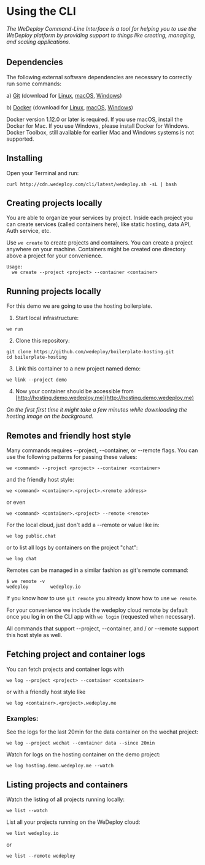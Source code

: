 # Using the CLI

###### The WeDeploy Command-Line Interface is a tool for helping you to use the WeDeploy platform by providing support to things like creating, managing, and scaling applications.

<!-- <article id="1-dependencies"> -->

## Dependencies

The following external software dependencies are necessary to correctly run some commands:

a) [Git](https://git-scm.com/) (download for [Linux](https://git-scm.com/download/linux), [macOS](https://git-scm.com/download/mac), [Windows](https://git-scm.com/download/win))

b) [Docker](https://www.docker.com/) (download for [Linux](https://docs.docker.com/engine/installation/linux/), [macOS](https://download.docker.com/mac/stable/Docker.dmg), [Windows](https://download.docker.com/win/stable/InstallDocker.msi))

Docker version 1.12.0 or later is required. If you use macOS, install the Docker for Mac. If you use Windows, please install Docker for Windows. Docker Toolbox, still available for earlier Mac and Windows systems is not supported.

<!-- </article> -->


<!-- <article id="2-installing"> -->

## Installing

Open your Terminal and run:

```text
curl http://cdn.wedeploy.com/cli/latest/wedeploy.sh -sL | bash
```

<!-- </article> -->


<!-- <article id="3-creating-projects"> -->

## Creating projects locally

You are able to organize your services by project. Inside each project you can create services (called containers here), like static hosting, data API, Auth service, etc.

Use `we create` to create projects and containers. You can create a project anywhere on your machine. Containers might be created one directory above a project for your convenience.

```text
Usage:
  we create --project <project> --container <container>
```

<!-- </article> -->

<!-- <article id="4-running-projects-locally"> -->

## Running projects locally

For this demo we are going to use the hosting boilerplate.

1. Start local infrastructure:

  ```text
we run
  ```

2. Clone this repository:

  ```text
git clone https://github.com/wedeploy/boilerplate-hosting.git
cd boilerplate-hosting
  ```

3. Link this container to a new project named demo:

  ```text
we link --project demo
  ```

4. Now your container should be accessible from [http://hosting.demo.wedeploy.me](http://hosting.demo.wedeploy.me)

*On the first first time it might take a few minutes while downloading the hosting image on the background.*

<!-- </article> -->


<!-- <article id=“5-login-and-remotes”> -->

## Remotes and friendly host style
Many commands requires --project, --container, or --remote flags. You can use the following patterns for passing these values:

```text
we <command> --project <project> --container <container>
```

and the friendly host style:

```text
we <command> <container>.<project>.<remote address>
```

or even

```text
we <command> <container>.<project> --remote <remote>
```

For the local cloud, just don't add a --remote or <remote address> value like in:

```text
we log public.chat
```

or to list all logs by containers on the project "chat":

```text
we log chat
```

Remotes can be managed in a similar fashion as git's remote command:

```text
$ we remote -v
wedeploy       	wedeploy.io
```

If you know how to use `git remote` you already know how to use `we remote`.

For your convenience we include the wedeploy cloud remote by default once you log in on the CLI app with `we login` (requested when necessary).

All commands that support --project, --container, and / or --remote support this host style as well.

<!-- </article> -->


<!-- <article id=“6-fetching-logs"> -->

## Fetching project and container logs

You can fetch projects and container logs with

```text
we log --project <project> --container <container>
```

or with a friendly host style like

```text
we log <container>.<project>.wedeploy.me
```

### Examples:

See the logs for the last 20min for the data container on the wechat project:

```text
we log --project wechat --container data --since 20min
```

Watch for logs on the hosting container on the demo project:
```text
we log hosting.demo.wedeploy.me --watch
```

<!-- </article> -->

<!-- <article id=“7-list"> -->

## Listing projects and containers

Watch the listing of all projects running locally:
```text
we list --watch
```

List all your projects running on the WeDeploy cloud:
```text
we list wedeploy.io
```

or
```text
we list --remote wedeploy
```

<!-- </article> -->

